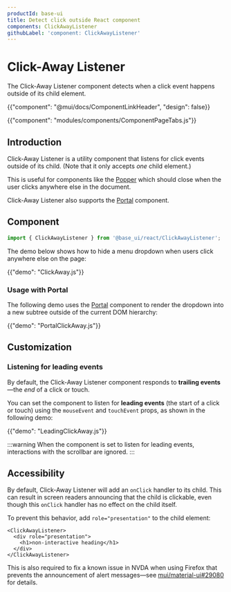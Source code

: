 ```yaml
---
productId: base-ui
title: Detect click outside React component
components: ClickAwayListener
githubLabel: 'component: ClickAwayListener'
---
```


# Click-Away Listener

<p class="description">The Click-Away Listener component detects when a click event happens outside of its child element.</p>

{{"component": "@mui/docs/ComponentLinkHeader", "design": false}}

{{"component": "modules/components/ComponentPageTabs.js"}}

## Introduction

Click-Away Listener is a utility component that listens for click events outside of its child.
(Note that it only accepts _one_ child element.)

This is useful for components like the [Popper](/base-ui/react-popper/) which should close when the user clicks anywhere else in the document.

Click-Away Listener also supports the [Portal](/base-ui/react-portal/) component.

## Component

```jsx
import { ClickAwayListener } from '@base_ui/react/ClickAwayListener';
```

The demo below shows how to hide a menu dropdown when users click anywhere else on the page:

{{"demo": "ClickAway.js"}}

### Usage with Portal

The following demo uses the [Portal](/base-ui/react-portal/) component to render the dropdown into a new subtree outside of the current DOM hierarchy:

{{"demo": "PortalClickAway.js"}}

## Customization

### Listening for leading events

By default, the Click-Away Listener component responds to **trailing events**—the _end_ of a click or touch.

You can set the component to listen for **leading events** (the start of a click or touch) using the `mouseEvent` and `touchEvent` props, as shown in the following demo:

{{"demo": "LeadingClickAway.js"}}

:::warning
When the component is set to listen for leading events, interactions with the scrollbar are ignored.
:::

## Accessibility

By default, Click-Away Listener will add an `onClick` handler to its child.
This can result in screen readers announcing that the child is clickable, even though this `onClick` handler has no effect on the child itself.

To prevent this behavior, add `role="presentation"` to the child element:

```tsx
<ClickAwayListener>
  <div role="presentation">
    <h1>non-interactive heading</h1>
  </div>
</ClickAwayListener>
```

This is also required to fix a known issue in NVDA when using Firefox that prevents the announcement of alert messages—see [mui/material-ui#29080](https://github.com/mui/material-ui/issues/29080) for details.
